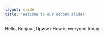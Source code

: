 ```yaml
---
layout: slide
title: "Welcome to our second slide!"
---
```

Hello, Bonjour, Привет
How is everyone today
